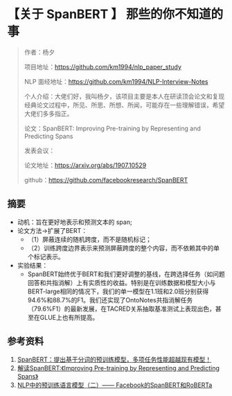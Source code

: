 # 【关于 SpanBERT 】 那些的你不知道的事

> 作者：杨夕
> 
> 项目地址：https://github.com/km1994/nlp_paper_study
> 
> NLP 面经地址：https://github.com/km1994/NLP-Interview-Notes
> 
> 个人介绍：大佬们好，我叫杨夕，该项目主要是本人在研读顶会论文和复现经典论文过程中，所见、所思、所想、所闻，可能存在一些理解错误，希望大佬们多多指正。
> 
> 论文：SpanBERT: Improving Pre-training by Representing and Predicting Spans
> 
> 发表会议：
> 
> 论文地址：https://arxiv.org/abs/1907.10529
> 
> github：https://github.com/facebookresearch/SpanBERT

## 摘要

- 动机：旨在更好地表示和预测文本的 span;
- 论文方法->扩展了BERT：
  - （1）屏蔽连续的随机跨度，而不是随机标记；
  - （2）训练跨度边界表示来预测屏蔽跨度的整个内容，而不依赖其中的单个标记表示。
- 实验结果：
  - SpanBERT始终优于BERT和我们更好调整的基线，在跨选择任务（如问题回答和共指消解）上有实质性的收益。特别是在训练数据和模型大小与BERT-large相同的情况下，我们的单一模型在1.1班和2.0班分别获得94.6%和88.7%的F1。我们还实现了OntoNotes共指消解任务（79.6\%F1）的最新发展，在TACRED关系抽取基准测试上表现出色，甚至在GLUE上也有所提高。



## 参考资料

1. [SpanBERT：提出基于分词的预训练模型，多项任务性能超越现有模型！](https://cloud.tencent.com/developer/article/1476168)
2. [解读SpanBERT:《Improving Pre-training by Representing and Predicting Spans》](https://blog.csdn.net/weixin_37947156/article/details/99210514)
3. [NLP中的预训练语言模型（二）—— Facebook的SpanBERT和RoBERTa](https://www.shuzhiduo.com/A/Gkz1MGQZzR/)

